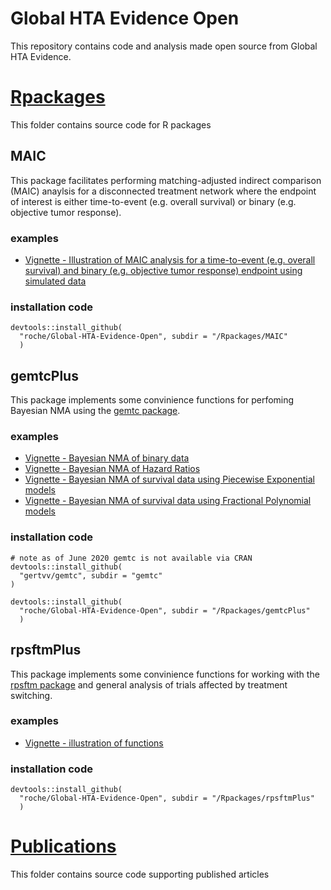 
# Global HTA Evidence Open

This repository contains code and analysis made open source from Global HTA Evidence.

# [Rpackages](Rpackages)

This folder contains source code for R packages

## MAIC

This package facilitates performing matching-adjusted indirect comparison (MAIC) anaylsis for a disconnected treatment network where the endpoint of interest is either time-to-event (e.g. overall survival) or binary (e.g. objective tumor response).

### examples
* [Vignette - Illustration of MAIC analysis for a time-to-event (e.g. overall survival) and binary (e.g. objective tumor response) endpoint using simulated data](https://roche.github.io/Global-HTA-Evidence-Open/Rpackages/MAIC/MAIC.html)

### installation code
```
devtools::install_github(
  "roche/Global-HTA-Evidence-Open", subdir = "/Rpackages/MAIC"
  )
```

## gemtcPlus

This package implements some convinience functions for perfoming Bayesian NMA using the [gemtc package](https://github.com/gertvv/gemtc/). 
### examples
* [Vignette - Bayesian NMA of binary data](https://roche.github.io/Global-HTA-Evidence-Open/Rpackages/gemtcPlus/example-nma-binary-data.html)
* [Vignette - Bayesian NMA of Hazard Ratios](https://roche.github.io/Global-HTA-Evidence-Open/Rpackages/gemtcPlus/example-nma-hr-data.html)
* [Vignette - Bayesian NMA of survival data using Piecewise Exponential models](https://roche.github.io/Global-HTA-Evidence-Open/Rpackages/gemtcPlus/example-nma-groupedTTE-PWE.html)
* [Vignette - Bayesian NMA of survival data using Fractional Polynomial models](https://roche.github.io/Global-HTA-Evidence-Open/Rpackages/gemtcPlus/example-nma-groupedTTE-FP.html)


### installation code
```
# note as of June 2020 gemtc is not available via CRAN
devtools::install_github(
  "gertvv/gemtc", subdir = "gemtc"
)

devtools::install_github(
  "roche/Global-HTA-Evidence-Open", subdir = "/Rpackages/gemtcPlus"
  )
```

## rpsftmPlus

This package implements some convinience functions for working with the [rpsftm package](https://cran.r-project.org/web/packages/rpsftm/) and general analysis of trials affected by treatment switching.

### examples
* [Vignette - illustration of functions](Rpackages/rpsftmPlus/inst/doc/rpsftmPlus-vignette.pdf)

### installation code
```
devtools::install_github(
  "roche/Global-HTA-Evidence-Open", subdir = "/Rpackages/rpsftmPlus"
  )
```

# [Publications](Publications)

This folder contains source code supporting published articles
